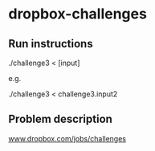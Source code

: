 dropbox-challenges
==================

Run instructions
----------------
./challenge3 < [input]

e.g.

./challenge3 < challenge3.input2

Problem description
-------------------
www.dropbox.com/jobs/challenges